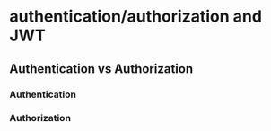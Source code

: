 # authentication/authorization and JWT

## Authentication vs Authorization


### Authentication


### Authorization